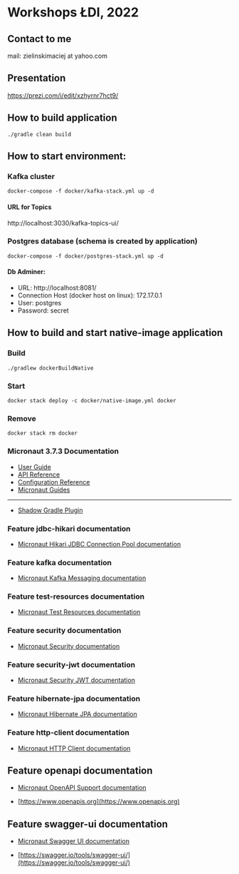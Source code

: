 # Workshops ŁDI, 2022

## Contact to me

mail: zielinskimaciej at yahoo.com

## Presentation

https://prezi.com/i/edit/xzhyrnr7hct9/

## How to build application

`./gradle clean build`

## How to start environment:

### Kafka cluster

`docker-compose -f docker/kafka-stack.yml up -d`

#### URL for Topics

http://localhost:3030/kafka-topics-ui/

### Postgres database (schema is created by application)

`docker-compose -f docker/postgres-stack.yml up -d`

#### Db Adminer:

* URL: http://localhost:8081/
* Connection Host (docker host on linux): 172.17.0.1
* User: postgres
* Password: secret

## How to build and start native-image application

### Build

`./gradlew dockerBuildNative`

### Start

`docker stack deploy -c docker/native-image.yml docker`

### Remove

`docker stack rm docker`

### Micronaut 3.7.3 Documentation

- [User Guide](https://docs.micronaut.io/3.7.3/guide/index.html)
- [API Reference](https://docs.micronaut.io/3.7.3/api/index.html)
- [Configuration Reference](https://docs.micronaut.io/3.7.3/guide/configurationreference.html)
- [Micronaut Guides](https://guides.micronaut.io/index.html)

---

- [Shadow Gradle Plugin](https://plugins.gradle.org/plugin/com.github.johnrengelman.shadow)

### Feature jdbc-hikari documentation

- [Micronaut Hikari JDBC Connection Pool documentation](https://micronaut-projects.github.io/micronaut-sql/latest/guide/index.html#jdbc)

### Feature kafka documentation

- [Micronaut Kafka Messaging documentation](https://micronaut-projects.github.io/micronaut-kafka/latest/guide/index.html)

### Feature test-resources documentation

- [Micronaut Test Resources documentation](https://micronaut-projects.github.io/micronaut-test-resources/latest/guide/)

### Feature security documentation

- [Micronaut Security documentation](https://micronaut-projects.github.io/micronaut-security/latest/guide/index.html)

### Feature security-jwt documentation

- [Micronaut Security JWT documentation](https://micronaut-projects.github.io/micronaut-security/latest/guide/index.html)

### Feature hibernate-jpa documentation

- [Micronaut Hibernate JPA documentation](https://micronaut-projects.github.io/micronaut-sql/latest/guide/index.html#hibernate)

### Feature http-client documentation

- [Micronaut HTTP Client documentation](https://docs.micronaut.io/latest/guide/index.html#httpClient)

## Feature openapi documentation

- [Micronaut OpenAPI Support documentation](https://micronaut-projects.github.io/micronaut-openapi/latest/guide/index.html)

- [https://www.openapis.org](https://www.openapis.org)

## Feature swagger-ui documentation

- [Micronaut Swagger UI documentation](https://micronaut-projects.github.io/micronaut-openapi/latest/guide/index.html)

- [https://swagger.io/tools/swagger-ui/](https://swagger.io/tools/swagger-ui/)
